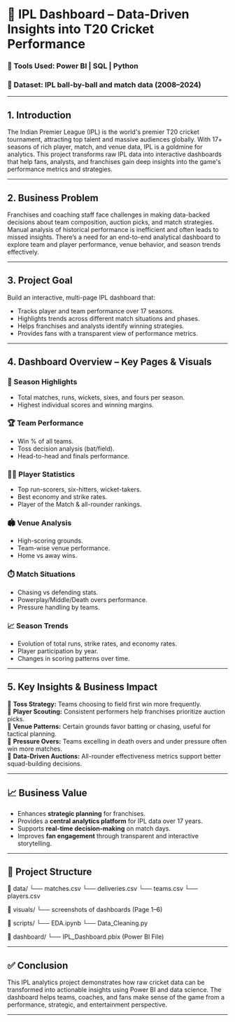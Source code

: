 # 🏏 IPL Dashboard – Data-Driven Insights into T20 Cricket Performance

### 📌 Tools Used: Power BI | SQL | Python  
### 📁 Dataset: IPL ball-by-ball and match data (2008–2024)

---

## 1. Introduction

The Indian Premier League (IPL) is the world's premier T20 cricket tournament, attracting top talent and massive audiences globally. With 17+ seasons of rich player, match, and venue data, IPL is a goldmine for analytics. This project transforms raw IPL data into interactive dashboards that help fans, analysts, and franchises gain deep insights into the game's performance metrics and strategies.

---

## 2. Business Problem

Franchises and coaching staff face challenges in making data-backed decisions about team composition, auction picks, and match strategies. Manual analysis of historical performance is inefficient and often leads to missed insights. There’s a need for an end-to-end analytical dashboard to explore team and player performance, venue behavior, and season trends effectively.

---

## 3. Project Goal

Build an interactive, multi-page IPL dashboard that:

- Tracks player and team performance over 17 seasons.
- Highlights trends across different match situations and phases.
- Helps franchises and analysts identify winning strategies.
- Provides fans with a transparent view of performance metrics.

---

## 4. Dashboard Overview – Key Pages & Visuals

### 📅 Season Highlights
- Total matches, runs, wickets, sixes, and fours per season.
- Highest individual scores and winning margins.

### 🏆 Team Performance
- Win % of all teams.
- Toss decision analysis (bat/field).
- Head-to-head and finals performance.

### 🧑‍💼 Player Statistics
- Top run-scorers, six-hitters, wicket-takers.
- Best economy and strike rates.
- Player of the Match & all-rounder rankings.

### 🏟️ Venue Analysis
- High-scoring grounds.
- Team-wise venue performance.
- Home vs away wins.

### ⏱️ Match Situations
- Chasing vs defending stats.
- Powerplay/Middle/Death overs performance.
- Pressure handling by teams.

### 📈 Season Trends
- Evolution of total runs, strike rates, and economy rates.
- Player participation by year.
- Changes in scoring patterns over time.

---

## 5. Key Insights & Business Impact

🔹 **Toss Strategy:** Teams choosing to field first win more frequently.  
🔹 **Player Scouting:** Consistent performers help franchises prioritize auction picks.  
🔹 **Venue Patterns:** Certain grounds favor batting or chasing, useful for tactical planning.  
🔹 **Pressure Overs:** Teams excelling in death overs and under pressure often win more matches.  
🔹 **Data-Driven Auctions:** All-rounder effectiveness metrics support better squad-building decisions.

---

## 📈 Business Value

- Enhances **strategic planning** for franchises.
- Provides a **central analytics platform** for IPL data over 17 years.
- Supports **real-time decision-making** on match days.
- Improves **fan engagement** through transparent and interactive storytelling.

---

## 🔗 Project Structure

📁 data/
└── matches.csv
└── deliveries.csv
└── teams.csv
└── players.csv

📁 visuals/
└── screenshots of dashboards (Page 1–6)

📁 scripts/
└── EDA.ipynb
└── Data_Cleaning.py

📁 dashboard/
└── IPL_Dashboard.pbix (Power BI File)


---

## ✅ Conclusion

This IPL analytics project demonstrates how raw cricket data can be transformed into actionable insights using Power BI and data science. The dashboard helps teams, coaches, and fans make sense of the game from a performance, strategic, and entertainment perspective.

---

